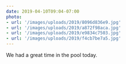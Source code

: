 ```yaml
---
date: 2019-04-10T09:04-07:00
photo:
- url: '/images/uploads/2019/8096d836e9.jpg'
- url: '/images/uploads/2019/a872f98aca.jpg'
- url: '/images/uploads/2019/e9834c7503.jpg'
- url: '/images/uploads/2019/f4cb7be7a5.jpg'
---
```

We had a great time in the pool today.
